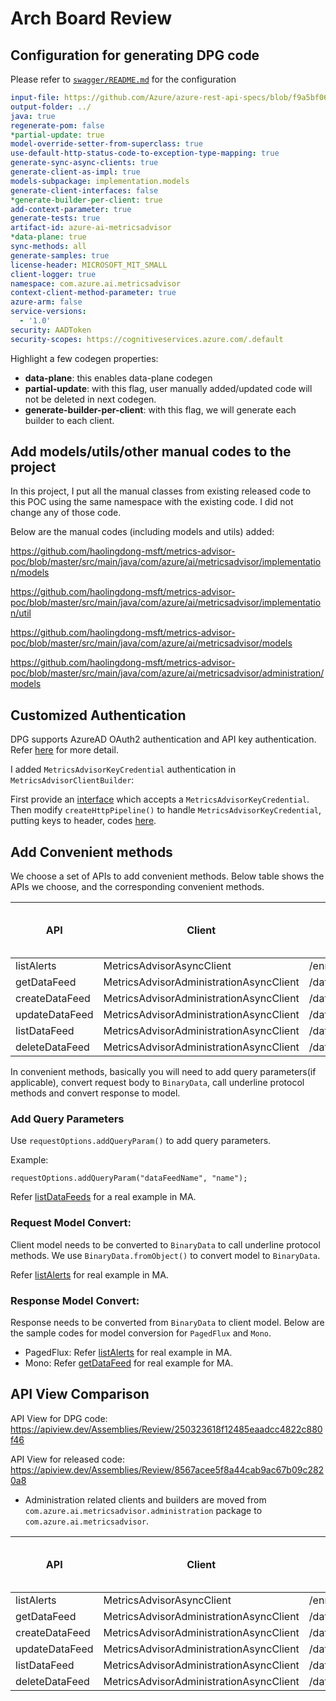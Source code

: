 # Arch Board Review

## Configuration for generating DPG code

Please refer
to [`swagger/README.md`](https://github.com/haolingdong-msft/metrics-advisor-poc/blob/master/swagger/README.md) for the
configuration

```yaml
input-file: https://github.com/Azure/azure-rest-api-specs/blob/f9a5bf06925934b7841bdc95c14e9b70379b426b/specification/cognitiveservices/data-plane/MetricsAdvisor/stable/v1.0/MetricsAdvisor.json
output-folder: ../
java: true
regenerate-pom: false
*partial-update: true
model-override-setter-from-superclass: true
use-default-http-status-code-to-exception-type-mapping: true
generate-sync-async-clients: true
generate-client-as-impl: true
models-subpackage: implementation.models
generate-client-interfaces: false
*generate-builder-per-client: true
add-context-parameter: true
generate-tests: true
artifact-id: azure-ai-metricsadvisor
*data-plane: true
sync-methods: all
generate-samples: true
license-header: MICROSOFT_MIT_SMALL
client-logger: true
namespace: com.azure.ai.metricsadvisor
context-client-method-parameter: true
azure-arm: false
service-versions:
  - '1.0'
security: AADToken
security-scopes: https://cognitiveservices.azure.com/.default
```

Highlight a few codegen properties:

* **data-plane**: this enables data-plane codegen
* **partial-update**: with this flag, user manually added/updated code will not be deleted in next codegen.
* **generate-builder-per-client**: with this flag, we will generate each builder to each client.

## Add models/utils/other manual codes to the project

In this project, I put all the manual classes from existing released code to this POC using the same namespace with the
existing code. I did not change any of those code.

Below are the manual codes (including models and utils) added:

https://github.com/haolingdong-msft/metrics-advisor-poc/blob/master/src/main/java/com/azure/ai/metricsadvisor/implementation/models

https://github.com/haolingdong-msft/metrics-advisor-poc/blob/master/src/main/java/com/azure/ai/metricsadvisor/implementation/util

https://github.com/haolingdong-msft/metrics-advisor-poc/blob/master/src/main/java/com/azure/ai/metricsadvisor/models

https://github.com/haolingdong-msft/metrics-advisor-poc/blob/master/src/main/java/com/azure/ai/metricsadvisor/administration/models

## Customized Authentication

DPG supports AzureAD OAuth2 authentication and API key authentication.
Refer [here](https://github.com/Azure/autorest/blob/main/docs/generate/authentication.md) for more detail.

I added `MetricsAdvisorKeyCredential` authentication in `MetricsAdvisorClientBuilder`:

First provide
an [interface](https://github.com/haolingdong-msft/metrics-advisor-poc/blob/master/src/main/java/com/azure/ai/metricsadvisor/MetricsAdvisorClientBuilder.java#L147-L162
) which accepts a `MetricsAdvisorKeyCredential`. Then modify `createHttpPipeline()` to
handle `MetricsAdvisorKeyCredential`, putting keys to header,
codes [here](https://github.com/haolingdong-msft/metrics-advisor-poc/blob/master/src/main/java/com/azure/ai/metricsadvisor/MetricsAdvisorClientBuilder.java#L274-L278
).

## Add Convenient methods

We choose a set of APIs to add convenient methods. Below table shows the APIs we choose, and the corresponding
convenient methods.

| API                                     | Client                                  | Path                                                                          | Method | Return value | Code Reference in Async Client|
|-----------------------------------------|-----------------------------------------|-------------------------------------------------------------------------------|--------|--------------|---------------|
| listAlerts | MetricsAdvisorAsyncClient               | /enrichment/anomalyDetection/configurations/{configurationId}/anomalies/query | POST   | PagedFlux    |[code](https://github.com/haolingdong-msft/metrics-advisor-poc/blob/master/src/main/java/com/azure/ai/metricsadvisor/MetricsAdvisorAsyncClient.java#L61-L85)|
| getDataFeed                             | MetricsAdvisorAdministrationAsyncClient | /dataFeeds/{dataFeedId}                                                       | GET    | Mono         |[code](https://github.com/haolingdong-msft/metrics-advisor-poc/blob/master/src/main/java/com/azure/ai/metricsadvisor/MetricsAdvisorAdministrationAsyncClient.java#L1264)|
| createDataFeed                          | MetricsAdvisorAdministrationAsyncClient | /dataFeeds                                                                    | POST   | Mono         |[code](https://github.com/haolingdong-msft/metrics-advisor-poc/blob/master/src/main/java/com/azure/ai/metricsadvisor/MetricsAdvisorAdministrationAsyncClient.java#L1056)|
| updateDataFeed                          | MetricsAdvisorAdministrationAsyncClient | /dataFeeds/{dataFeedId}                                                       | PATCH  | Mono         |[code](hhttps://github.com/haolingdong-msft/metrics-advisor-poc/blob/master/src/main/java/com/azure/ai/metricsadvisor/MetricsAdvisorAdministrationAsyncClient.java#L1379)|
| listDataFeed                            | MetricsAdvisorAdministrationAsyncClient | /dataFeeds                                                                    | GET    | PagedFlux    |[code](https://github.com/haolingdong-msft/metrics-advisor-poc/blob/master/src/main/java/com/azure/ai/metricsadvisor/MetricsAdvisorAdministrationAsyncClient.java#L934)|
| deleteDataFeed                          | MetricsAdvisorAdministrationAsyncClient | /dataFeeds/{dataFeedId}                                                       | DELETE | Mono         |[code](https://github.com/haolingdong-msft/metrics-advisor-poc/blob/master/src/main/java/com/azure/ai/metricsadvisor/MetricsAdvisorAdministrationAsyncClient.java#L1495)|

In convenient methods, basically you will need to add query parameters(if applicable), convert request body
to `BinaryData`, call underline protocol methods and convert response to model.

### Add Query Parameters

Use `requestOptions.addQueryParam()` to add query parameters.

Example:

```
requestOptions.addQueryParam("dataFeedName", "name");
```

Refer [listDataFeeds](https://github.com/haolingdong-msft/metrics-advisor-poc/blob/master/src/main/java/com/azure/ai/metricsadvisor/MetricsAdvisorAdministrationAsyncClient.java#L956)
for a real example in MA.

### Request Model Convert:

Client model needs to be converted to `BinaryData` to call underline protocol methods. We use `BinaryData.fromObject()`
to convert model to `BinaryData`.

Refer [listAlerts](https://github.com/haolingdong-msft/metrics-advisor-poc/blob/master/src/main/java/com/azure/ai/metricsadvisor/MetricsAdvisorAsyncClient.java#L81)
for real example in MA.

### Response Model Convert:

Response needs to be converted from `BinaryData` to client model. Below are the sample codes for model conversion
for `PagedFlux` and `Mono`.

* PagedFlux:
  Refer [listAlerts](https://github.com/haolingdong-msft/metrics-advisor-poc/blob/master/src/main/java/com/azure/ai/metricsadvisor/MetricsAdvisorAsyncClient.java#L84-L84)
  for real example in MA.
* Mono:
  Refer [getDataFeed](https://github.com/haolingdong-msft/metrics-advisor-poc/blob/master/src/main/java/com/azure/ai/metricsadvisor/MetricsAdvisorAdministrationAsyncClient.java#L1269-L1274)
  for real example for MA.

## API View Comparison

API View for DPG code: https://apiview.dev/Assemblies/Review/250323618f12485eaadcc4822c880f46

API View for released code: https://apiview.dev/Assemblies/Review/8567acee5f8a44cab9ac67b09c2820a8

* Administration related clients and builders are moved from `com.azure.ai.metricsadvisor.administration` package
  to `com.azure.ai.metricsadvisor`.

| API                                     | Client                                  | Path                                                                          | Method | Return value | Code Reference in Async Client|
|-----------------------------------------|-----------------------------------------|-------------------------------------------------------------------------------|--------|--------------|---------------|
| listAlerts                              | MetricsAdvisorAsyncClient               | /enrichment/anomalyDetection/configurations/{configurationId}/anomalies/query | POST   | PagedFlux    |[code](https://github.com/haolingdong-msft/metrics-advisor-poc/blob/master/src/main/java/com/azure/ai/metricsadvisor/MetricsAdvisorAsyncClient.java#L61-L85)|
| getDataFeed                             | MetricsAdvisorAdministrationAsyncClient | /dataFeeds/{dataFeedId}                                                       | GET    | Mono         |[code](https://github.com/haolingdong-msft/metrics-advisor-poc/blob/master/src/main/java/com/azure/ai/metricsadvisor/MetricsAdvisorAdministrationAsyncClient.java#L1264)|
| createDataFeed                          | MetricsAdvisorAdministrationAsyncClient | /dataFeeds                                                                    | POST   | Mono         |[code](https://github.com/haolingdong-msft/metrics-advisor-poc/blob/master/src/main/java/com/azure/ai/metricsadvisor/MetricsAdvisorAdministrationAsyncClient.java#L1056)|
| updateDataFeed                          | MetricsAdvisorAdministrationAsyncClient | /dataFeeds/{dataFeedId}                                                       | PATCH  | Mono         |[code](hhttps://github.com/haolingdong-msft/metrics-advisor-poc/blob/master/src/main/java/com/azure/ai/metricsadvisor/MetricsAdvisorAdministrationAsyncClient.java#L1379)|
| listDataFeed                            | MetricsAdvisorAdministrationAsyncClient | /dataFeeds                                                                    | GET    | PagedFlux    |[code](https://github.com/haolingdong-msft/metrics-advisor-poc/blob/master/src/main/java/com/azure/ai/metricsadvisor/MetricsAdvisorAdministrationAsyncClient.java#L934)|
| deleteDataFeed                          | MetricsAdvisorAdministrationAsyncClient | /dataFeeds/{dataFeedId}                                                       | DELETE | Mono         |[code](https://github.com/haolingdong-msft/metrics-advisor-poc/blob/master/src/main/java/com/azure/ai/metricsadvisor/MetricsAdvisorAdministrationAsyncClient.java#L1495)|